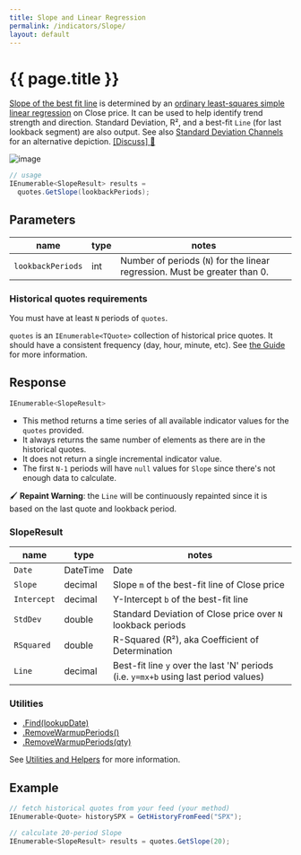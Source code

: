 ```yaml
---
title: Slope and Linear Regression
permalink: /indicators/Slope/
layout: default
---
```


# {{ page.title }}

[Slope of the best fit line](https://school.stockcharts.com/doku.php?id=technical_indicators:slope) is determined by an [ordinary least-squares simple linear regression](https://en.wikipedia.org/wiki/Simple_linear_regression) on Close price.  It can be used to help identify trend strength and direction.  Standard Deviation, R&sup2;, and a best-fit `Line` (for last lookback segment) are also output.  See also [Standard Deviation Channels](../StdDevChannels/README.md) for an alternative depiction.
[[Discuss] :speech_balloon:](https://github.com/DaveSkender/Stock.Indicators/discussions/241 "Community discussion about this indicator")

![image]({{site.baseurl}}/assets/charts/Slope.png)

```csharp
// usage
IEnumerable<SlopeResult> results =
  quotes.GetSlope(lookbackPeriods);  
```

## Parameters

| name | type | notes
| -- |-- |--
| `lookbackPeriods` | int | Number of periods (`N`) for the linear regression.  Must be greater than 0.

### Historical quotes requirements

You must have at least `N` periods of `quotes`.

`quotes` is an `IEnumerable<TQuote>` collection of historical price quotes.  It should have a consistent frequency (day, hour, minute, etc).  See [the Guide]({{site.baseurl}}/guide#historical-quotes) for more information.

## Response

```csharp
IEnumerable<SlopeResult>
```

- This method returns a time series of all available indicator values for the `quotes` provided.
- It always returns the same number of elements as there are in the historical quotes.
- It does not return a single incremental indicator value.
- The first `N-1` periods will have `null` values for `Slope` since there's not enough data to calculate.

:paintbrush: **Repaint Warning**: the `Line` will be continuously repainted since it is based on the last quote and lookback period.

### SlopeResult

| name | type | notes
| -- |-- |--
| `Date` | DateTime | Date
| `Slope` | decimal | Slope `m` of the best-fit line of Close price
| `Intercept` | decimal | Y-Intercept `b` of the best-fit line
| `StdDev` | double | Standard Deviation of Close price over `N` lookback periods
| `RSquared` | double | R-Squared (R&sup2;), aka Coefficient of Determination
| `Line` | decimal | Best-fit line `y` over the last 'N' periods (i.e. `y=mx+b` using last period values)

### Utilities

- [.Find(lookupDate)]({{site.baseurl}}/utilities#find-indicator-result-by-date)
- [.RemoveWarmupPeriods()]({{site.baseurl}}/utilities#remove-warmup-periods)
- [.RemoveWarmupPeriods(qty)]({{site.baseurl}}/utilities#remove-warmup-periods)

See [Utilities and Helpers]({{site.baseurl}}/utilities#utilities-for-indicator-results) for more information.

## Example

```csharp
// fetch historical quotes from your feed (your method)
IEnumerable<Quote> historySPX = GetHistoryFromFeed("SPX");

// calculate 20-period Slope
IEnumerable<SlopeResult> results = quotes.GetSlope(20);
```
